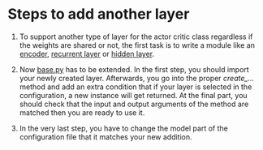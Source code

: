 # Steps to add another layer

1. To support another type of layer for the actor critic class regardless if the weights are shared or not, the first task is to write a module like an [encoder](../neroRL/trainers/PPO/models/encoder.py), [recurrent layer](../neroRL/trainers/PPO/models/recurrent.py) or [hidden layer](../neroRL/trainers/PPO/models/hidden_layer.py).

2. Now [base.py](../neroRL/trainers/PPO/models/base.py) has to be extended. In the first step, you should import your newly created layer. Afterwards, you go into the proper *create_...* method and add an extra condition that if your layer is selected in the configuration, a new instance will get returned. At the final part, you should check that the input and output arguments of the method are matched then you are ready to use it.

3. In the very last step, you have to change the model part of the configuration file that it matches your new addition.
